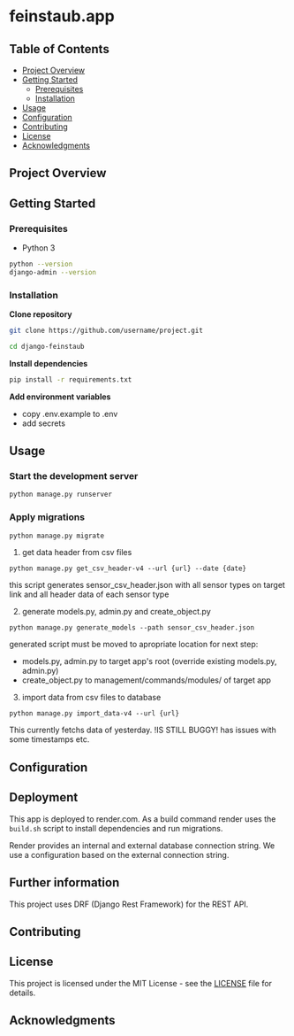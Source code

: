 # feinstaub.app

## Table of Contents

-   [Project Overview](#project-overview)
-   [Getting Started](#getting-started)
    -   [Prerequisites](#prerequisites)
    -   [Installation](#installation)
-   [Usage](#usage)
-   [Configuration](#configuration)
-   [Contributing](#contributing)
-   [License](#license)
-   [Acknowledgments](#acknowledgments)

## Project Overview

## Getting Started

### Prerequisites
- Python 3
```bash
python --version
django-admin --version
```

### Installation

__Clone repository__
```bash
git clone https://github.com/username/project.git
```

```bash
cd django-feinstaub
```

__Install dependencies__
```bash
pip install -r requirements.txt
```

__Add environment variables__
- copy .env.example to .env
- add secrets


## Usage
### Start the development server
```bash
python manage.py runserver
```

### Apply migrations
```bash
python manage.py migrate
```



1. get data header from csv files
```
python manage.py get_csv_header-v4 --url {url} --date {date}
```
this script generates sensor_csv_header.json with all sensor types on target link and all header data of each sensor type

2. generate models.py, admin.py and create_object.py
```
python manage.py generate_models --path sensor_csv_header.json
```
generated script must be moved to apropriate location for next step:
- models.py, admin.py to target app's root (override existing models.py, admin.py)
- create_object.py to management/commands/modules/ of target app

3. import data from csv files to database
```
python manage.py import_data-v4 --url {url}
```
This currently fetchs data of yesterday.
!IS STILL BUGGY! has issues with some timestamps etc.

## Configuration

## Deployment
This app is deployed to render.com. As a build command render uses the `build.sh` script to install dependencies and run migrations.

Render provides an internal and external database connection string. We use a configuration based on the external connection string.

## Further information
This project uses DRF (Django Rest Framework) for the REST API. 

## Contributing

## License

This project is licensed under the MIT License - see the [LICENSE](LICENSE) file for details.

## Acknowledgments
